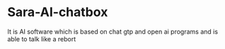 # Sara-AI-chatbox
It is AI software which is based on chat gtp and open ai programs and is able to talk like a rebort
